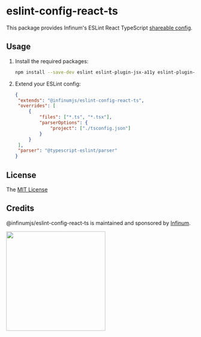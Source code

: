 # eslint-config-react-ts

This package provides Infinum's ESLint React TypeScript [shareable config](https://eslint.org/docs/developer-guide/shareable-configs.html).

## Usage

1. Install the required packages:

   ```sh
   npm install --save-dev eslint eslint-plugin-jsx-a11y eslint-plugin-react eslint-plugin-react-hooks @typescript-eslint/eslint-plugin @typescript-eslint/parser @infinumjs/eslint-config-react-ts
   ```

2. Extend your ESLint config:

   ```json
   {
   	"extends": "@infinumjs/eslint-config-react-ts",
   	"overrides": [
   		{
   			"files": ["*.ts", "*.tsx"],
   			"parserOptions": {
   				"project": ["./tsconfig.json"]
   			}
   		}
   	],
   	"parser": "@typescript-eslint/parser"
   }
   ```

## License

The [MIT License](../LICENSE)

## Credits

@infinumjs/eslint-config-react-ts is maintained and sponsored by
[Infinum](https://www.infinum.com).

<img src="https://infinum.com/infinum.png" width="264">
